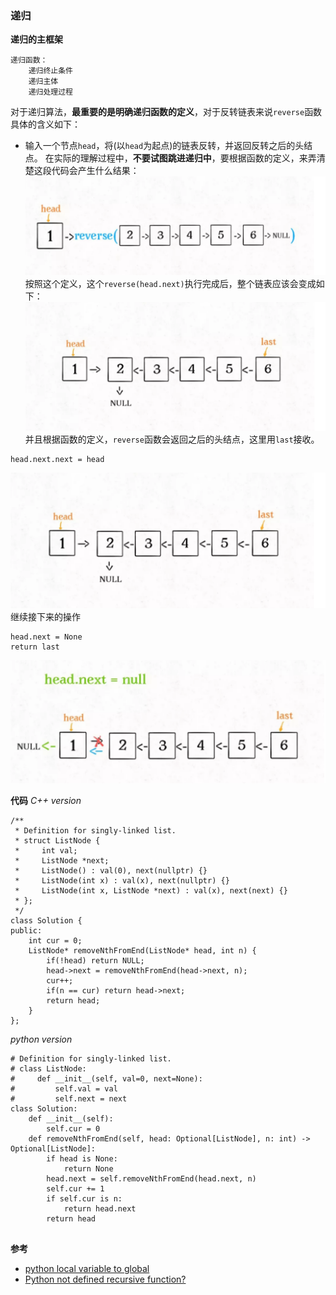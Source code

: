 ### 递归
**递归的主框架**
```
递归函数：
    递归终止条件
    递归主体
    递归处理过程
```
对于递归算法，**最重要的是明确递归函数的定义**，对于反转链表来说`reverse`函数具体的含义如下：
- 输入一个节点`head`，将(以`head`为起点)的链表反转，并返回反转之后的头结点。
在实际的理解过程中，**不要试图跳进递归中**，要根据函数的定义，来弄清楚这段代码会产生什么结果：
![graph1](./graph1.png "reverse运行前")
按照这个定义，这个`reverse(head.next)`执行完成后，整个链表应该会变成如下：
![graph2](./graph2.png "reverse运行后")
并且根据函数的定义，`reverse`函数会返回之后的头结点，这里用`last`接收。
```
head.next.next = head
```
![graph3](./graph3.png "递归处理1")
继续接下来的操作
```
head.next = None
return last
```
![graph4](./graph4.png "递归处理2")

**代码**
*C++ version*
```
/**
 * Definition for singly-linked list.
 * struct ListNode {
 *     int val;
 *     ListNode *next;
 *     ListNode() : val(0), next(nullptr) {}
 *     ListNode(int x) : val(x), next(nullptr) {}
 *     ListNode(int x, ListNode *next) : val(x), next(next) {}
 * };
 */
class Solution {
public:
    int cur = 0;
    ListNode* removeNthFromEnd(ListNode* head, int n) {
        if(!head) return NULL;
        head->next = removeNthFromEnd(head->next, n);
        cur++;
        if(n == cur) return head->next;
        return head;
    }
};
```

*python version*
```
# Definition for singly-linked list.
# class ListNode:
#     def __init__(self, val=0, next=None):
#         self.val = val
#         self.next = next
class Solution:
    def __init__(self):
        self.cur = 0
    def removeNthFromEnd(self, head: Optional[ListNode], n: int) -> Optional[ListNode]:
        if head is None:
            return None
        head.next = self.removeNthFromEnd(head.next, n)
        self.cur += 1
        if self.cur is n:
            return head.next
        return head
        
```


**参考**
- [python local variable to global](https://sabe.io/blog/python-local-variable-referenced-before-assignment#:~:text=In%20this%20post%2C%20we%20learned,a%20value%20before%20using%20it.)
- [Python not defined recursive function?](https://stackoverflow.com/questions/36488439/python-not-defined-recursive-function)
